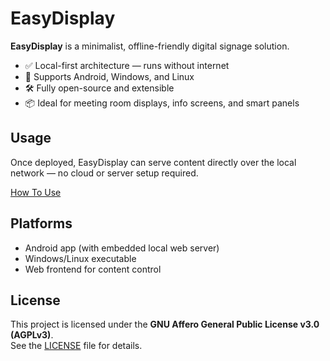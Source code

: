 # EasyDisplay

**EasyDisplay** is a minimalist, offline-friendly digital signage solution.

- ✅ Local-first architecture — runs without internet
- 📱 Supports Android, Windows, and Linux
- 🛠️ Fully open-source and extensible
- 📦 Ideal for meeting room displays, info screens, and smart panels

## Usage

Once deployed, EasyDisplay can serve content directly over the local network — no cloud or server setup required.

[How To Use](https://sites.google.com/view/shiningtech/how-to-use)

## Platforms

- Android app (with embedded local web server)
- Windows/Linux executable
- Web frontend for content control

## License

This project is licensed under the **GNU Affero General Public License v3.0 (AGPLv3)**.  
See the [LICENSE](./LICENSE) file for details.
